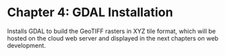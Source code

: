 # Chapter 4: GDAL Installation

Installs GDAL to build the GeoTIFF rasters in XYZ tile format, which will be hosted on the cloud web server and displayed in the next chapters on web development.
